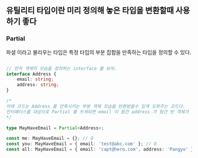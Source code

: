 ## 유틸리티 타입이란 미리 정의해 놓은 타입을 변환할때 사용하기 좋다

### Partial 
파셜 이라고 불리우는 타입은 특정 타입의 부분 집합을 만족하는 타입을 정의할 수 있다.

```ts

// 먼저 객체의 모습을 정의하는 interface 를 보자.
interface Address {
    email: string;
    address: string;
}

/* 
아래 코드는 Address 를 만족시키는 부분 객체 모습을 반환받을수 있게 도와주는 코드다.
인터페이스를 대상으로 Partial 를 쓰게되면 email 이 됬건 address 가 됬건 빈 객체가 됬건 만족 시킬 수 있다.
*/

type MayHaveEmail = Partial<Address>;

const me: MayHaveEmail = {}; // O
const you: MayHaveEmail = { email: 'test@abc.com' }; // O
const all: MayHaveEmail = { email: 'capt@hero.com', address: 'Pangyo' }; // O


```



